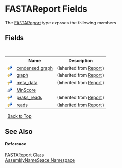 # FASTAReport Fields
 

The <a href="7ddb05a9-2052-2270-9503-56670c695889">FASTAReport</a> type exposes the following members.


## Fields
&nbsp;<table><tr><th></th><th>Name</th><th>Description</th></tr><tr><td>![Protected field](media/protfield.gif "Protected field")</td><td><a href="cd74e749-b8b0-53cd-622b-b83a43185929">condensed_graph</a></td><td> (Inherited from <a href="ae91a2a7-5d17-addb-6ef9-4835d6f3d235">Report</a>.)</td></tr><tr><td>![Protected field](media/protfield.gif "Protected field")</td><td><a href="6ee18c09-59c9-2ecd-bf21-3179e11fa291">graph</a></td><td> (Inherited from <a href="ae91a2a7-5d17-addb-6ef9-4835d6f3d235">Report</a>.)</td></tr><tr><td>![Protected field](media/protfield.gif "Protected field")</td><td><a href="6f5a781a-0f56-f4b8-1223-81eaeb6ba3c4">meta_data</a></td><td> (Inherited from <a href="ae91a2a7-5d17-addb-6ef9-4835d6f3d235">Report</a>.)</td></tr><tr><td>![Private field](media/privfield.gif "Private field")</td><td><a href="35911450-65c9-5e8f-4753-771a3875890d">MinScore</a></td><td /></tr><tr><td>![Protected field](media/protfield.gif "Protected field")</td><td><a href="97499284-1639-a669-eaa8-ba09b265d20a">peaks_reads</a></td><td> (Inherited from <a href="ae91a2a7-5d17-addb-6ef9-4835d6f3d235">Report</a>.)</td></tr><tr><td>![Protected field](media/protfield.gif "Protected field")</td><td><a href="7e1fd3d8-3438-125a-d4a2-a5e8cb588851">reads</a></td><td> (Inherited from <a href="ae91a2a7-5d17-addb-6ef9-4835d6f3d235">Report</a>.)</td></tr></table>&nbsp;
<a href="#fastareport-fields">Back to Top</a>

## See Also


#### Reference
<a href="7ddb05a9-2052-2270-9503-56670c695889">FASTAReport Class</a><br /><a href="6bcc80ef-5cfd-db5f-1eb2-7297d1c16397">AssemblyNameSpace Namespace</a><br />